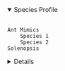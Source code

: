 <details open>
<summary>Species Profile</summary>
<br>
    
    Ant Mimics
        Species 1
        Species 2
    Solenopsis   
<details>
